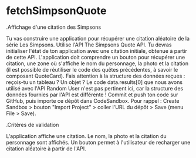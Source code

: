 # fetchSimpsonQuote

.Affichage d'une citation des Simpsons

Tu vas construire une application pour récupérer une citation aléatoire de la série Les Simpsons.
Utilise l'API The Simpsons Quote API. Tu devras initialiser l'état de ton application avec une citation initiale, obtenue à partir de cette API.
L'application doit comprendre un bouton pour récupérer une citation, une zone où s'affiche le nom du personnage, la photo et la citation (il est possible de réutiliser le code des quêtes précédentes, à savoir le composant QuoteCard).
Fais attention à la structure des données reçues : reçois-tu un tableau ? Un objet ? Le code data.results[0] que nous avons utilisé avec l'API Random User n'est pas pertinent ici, car la structure des données fournies par l'API est différente !
Commit et push ton code sur GitHub, puis importe ce dépôt dans CodeSandbox. Pour rappel : Create Sandbox > bouton "Import Project" > coller l'URL du dépôt > Save (menu File > Save).

.Critères de validation
 
 L'application affiche une citation.
 Le nom, la photo et la citation du personnage sont affichés.
 Un bouton permet à l'utilisateur de recharger une citation aléatoire à partir de l'API.
